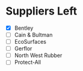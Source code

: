 # Suppliers Left

- [x] Bentley
- [ ] Cain & Bultman
- [ ] EcoSurfaces
- [ ] Gerflor
- [ ] North West Rubber
- [ ] Protect-All
